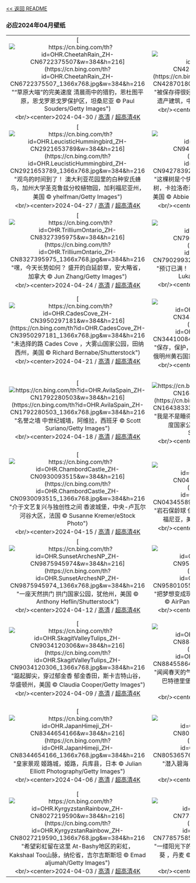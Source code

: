 [<< 返回 README](../../README.md)
### 必应2024年04月壁纸
||||
|:---:|:---:|:---:|
|[![https://cn.bing.com/th?id=OHR.CheetahRain_ZH-CN6722375507&w=384&h=216](https://cn.bing.com/th?id=OHR.CheetahRain_ZH-CN6722375507_1366x768.jpg&w=384&h=216 "“草原大喵”的完美速度&#10;清晨雨中的猎豹，恩杜图平原，恩戈罗恩戈罗保护区，坦桑尼亚&#10;© Paul Souders/Getty Images")](https://cn.bing.com/search?q=%e7%8c%8e%e8%b1%b9&form=hpcapt&mkt=zh-cn&filters=HpDate:"20240429_1600")<br/><center>2024-04-30 / [高清](https://cn.bing.com/th?id=OHR.CheetahRain_ZH-CN6722375507_1920x1200.jpg&w=1920&h=1200) / [超高清4K](https://cn.bing.com/th?id=OHR.CheetahRain_ZH-CN6722375507_UHD.jpg&w=3840&h=2160)<center/>|[![https://cn.bing.com/th?id=OHR.TulouFujian_ZH-CN4287018074&w=384&h=216](https://cn.bing.com/th?id=OHR.TulouFujian_ZH-CN4287018074_1366x768.jpg&w=384&h=216 "被保存得很好的古建筑&#10;福建土楼，福建省历史文化遗产建筑，中国&#10;© Hongjie Han/Getty Images")](https://cn.bing.com/search?q=%e7%a6%8f%e5%bb%ba%e5%9c%9f%e6%a5%bc&form=hpcapt&mkt=zh-cn&filters=HpDate:"20240428_1600")<br/><center>2024-04-29 / [高清](https://cn.bing.com/th?id=OHR.TulouFujian_ZH-CN4287018074_1920x1200.jpg&w=1920&h=1200) / [超高清4K](https://cn.bing.com/th?id=OHR.TulouFujian_ZH-CN4287018074_UHD.jpg&w=3840&h=2160)<center/>|[![https://cn.bing.com/th?id=OHR.GuadalupeTexas_ZH-CN3911419948&w=384&h=216](https://cn.bing.com/th?id=OHR.GuadalupeTexas_ZH-CN3911419948_1366x768.jpg&w=384&h=216 "去公园走走吧！&#10;瓜达卢佩山脉国家公园日出时的埃尔卡皮坦山，德克萨斯州，美国&#10;© Adam Mowery/Tandem Stills + Motion")](https://cn.bing.com/search?q=%e7%93%9c%e8%be%be%e5%8d%a2%e4%bd%a9%e5%b1%b1%e8%84%89%e5%9b%bd%e5%ae%b6%e5%85%ac%e5%9b%ad&form=hpcapt&mkt=zh-cn&filters=HpDate:"20240427_1600")<br/><center>2024-04-28 / [高清](https://cn.bing.com/th?id=OHR.GuadalupeTexas_ZH-CN3911419948_1920x1200.jpg&w=1920&h=1200) / [超高清4K](https://cn.bing.com/th?id=OHR.GuadalupeTexas_ZH-CN3911419948_UHD.jpg&w=3840&h=2160)<center/>|
|[![https://cn.bing.com/th?id=OHR.LeucisticHummingbird_ZH-CN2921653789&w=384&h=216](https://cn.bing.com/th?id=OHR.LeucisticHummingbird_ZH-CN2921653789_1366x768.jpg&w=384&h=216 "观鸟的时间到了！&#10;澳大利亚花园里的白种安氏蜂鸟，加州大学圣克鲁兹分校植物园，加利福尼亚州，美国&#10;© yhelfman/Getty Images")](https://cn.bing.com/search?q=%e8%a7%82%e9%b8%9f%e6%97%a5&form=hpcapt&mkt=zh-cn&filters=HpDate:"20240426_1600")<br/><center>2024-04-27 / [高清](https://cn.bing.com/th?id=OHR.LeucisticHummingbird_ZH-CN2921653789_1920x1200.jpg&w=1920&h=1200) / [超高清4K](https://cn.bing.com/th?id=OHR.LeucisticHummingbird_ZH-CN2921653789_UHD.jpg&w=3840&h=2160)<center/>|[![https://cn.bing.com/th?id=OHR.KalalochTree_ZH-CN9427839259&w=384&h=216](https://cn.bing.com/th?id=OHR.KalalochTree_ZH-CN9427839259_1366x768.jpg&w=384&h=216 "这棵树是个快乐的家伙！&#10;卡拉洛奇树，又名生命之树，卡拉洛奇海滩，奥林匹克国家公园，华盛顿州，美国&#10;© Abbie Warnock-Matthews/Shutterstock")](https://cn.bing.com/search?q=%e6%a4%8d%e6%a0%91%e8%8a%82&form=hpcapt&mkt=zh-cn&filters=HpDate:"20240425_1600")<br/><center>2024-04-26 / [高清](https://cn.bing.com/th?id=OHR.KalalochTree_ZH-CN9427839259_1920x1200.jpg&w=1920&h=1200) / [超高清4K](https://cn.bing.com/th?id=OHR.KalalochTree_ZH-CN9427839259_UHD.jpg&w=3840&h=2160)<center/>|[![https://cn.bing.com/th?id=OHR.PenguinDirections_ZH-CN8498684753&w=384&h=216](https://cn.bing.com/th?id=OHR.PenguinDirections_ZH-CN8498684753_1366x768.jpg&w=384&h=216 "很高兴在这里见到你们！&#10;南极洲冰山上的阿德利企鹅&#10;© Patrick J. Endres/Getty Images")](https://cn.bing.com/search?q=%e4%b8%96%e7%95%8c%e4%bc%81%e9%b9%85%e6%97%a5&form=hpcapt&mkt=zh-cn&filters=HpDate:"20240424_1600")<br/><center>2024-04-25 / [高清](https://cn.bing.com/th?id=OHR.PenguinDirections_ZH-CN8498684753_1920x1200.jpg&w=1920&h=1200) / [超高清4K](https://cn.bing.com/th?id=OHR.PenguinDirections_ZH-CN8498684753_UHD.jpg&w=3840&h=2160)<center/>|
|[![https://cn.bing.com/th?id=OHR.TrilliumOntario_ZH-CN8327395975&w=384&h=216](https://cn.bing.com/th?id=OHR.TrilliumOntario_ZH-CN8327395975_1366x768.jpg&w=384&h=216 "嘿，今天长势如何？&#10;盛开的白延龄草，安大略省，加拿大&#10;© Jun Zhang/Getty Images")](https://cn.bing.com/search?q=%e7%99%bd%e5%bb%b6%e9%be%84%e8%8d%89&form=hpcapt&mkt=zh-cn&filters=HpDate:"20240423_1600")<br/><center>2024-04-24 / [高清](https://cn.bing.com/th?id=OHR.TrilliumOntario_ZH-CN8327395975_1920x1200.jpg&w=1920&h=1200) / [超高清4K](https://cn.bing.com/th?id=OHR.TrilliumOntario_ZH-CN8327395975_UHD.jpg&w=3840&h=2160)<center/>|[![https://cn.bing.com/th?id=OHR.TrinityDublin_ZH-CN7902993255&w=384&h=216](https://cn.bing.com/th?id=OHR.TrinityDublin_ZH-CN7902993255_1366x768.jpg&w=384&h=216 "预订已满！&#10;三一学院图书馆，都柏林，爱尔兰&#10;© Lukas Bischoff/Getty Images")](https://cn.bing.com/search?q=%e4%b8%96%e7%95%8c%e8%af%bb%e4%b9%a6%e6%97%a5&form=hpcapt&mkt=zh-cn&filters=HpDate:"20240422_1600")<br/><center>2024-04-23 / [高清](https://cn.bing.com/th?id=OHR.TrinityDublin_ZH-CN7902993255_1920x1200.jpg&w=1920&h=1200) / [超高清4K](https://cn.bing.com/th?id=OHR.TrinityDublin_ZH-CN7902993255_UHD.jpg&w=3840&h=2160)<center/>|[![https://cn.bing.com/th?id=OHR.EarthDayTurtle_ZH-CN4642042701&w=384&h=216](https://cn.bing.com/th?id=OHR.EarthDayTurtle_ZH-CN4642042701_1366x768.jpg&w=384&h=216 "我们在庆祝什么?&#10;绿海龟，圣地亚哥，加利福尼亚，美国&#10;© Ralph Pace/Minden Pictures")](https://cn.bing.com/search?q=2024%e4%b8%96%e7%95%8c%e5%9c%b0%e7%90%83%e6%97%a5&form=hpcapt&mkt=zh-cn&filters=HpDate:"20240421_1600")<br/><center>2024-04-22 / [高清](https://cn.bing.com/th?id=OHR.EarthDayTurtle_ZH-CN4642042701_1920x1200.jpg&w=1920&h=1200) / [超高清4K](https://cn.bing.com/th?id=OHR.EarthDayTurtle_ZH-CN4642042701_UHD.jpg&w=3840&h=2160)<center/>|
|[![https://cn.bing.com/th?id=OHR.CadesCove_ZH-CN3950297181&w=384&h=216](https://cn.bing.com/th?id=OHR.CadesCove_ZH-CN3950297181_1366x768.jpg&w=384&h=216 "未选择的路&#10;Cades Cove ，大雾山国家公园，田纳西州，美国&#10;© Richard Bernabe/Shutterstock")](https://cn.bing.com/search?q=%e5%a4%a7%e9%9b%be%e5%b1%b1%e5%9b%bd%e5%ae%b6%e5%85%ac%e5%9b%ad&form=hpcapt&mkt=zh-cn&filters=HpDate:"20240420_1600")<br/><center>2024-04-21 / [高清](https://cn.bing.com/th?id=OHR.CadesCove_ZH-CN3950297181_1920x1200.jpg&w=1920&h=1200) / [超高清4K](https://cn.bing.com/th?id=OHR.CadesCove_ZH-CN3950297181_UHD.jpg&w=3840&h=2160)<center/>|[![https://cn.bing.com/th?id=OHR.YellowstoneGeyser_ZH-CN3441008468&w=384&h=216](https://cn.bing.com/th?id=OHR.YellowstoneGeyser_ZH-CN3441008468_1366x768.jpg&w=384&h=216 "保存，保护，享受！&#10;日出时分的大棱镜泉，美国怀俄明州黄石国家公园&#10;© XIN WANG/Getty Images")](https://cn.bing.com/search?q=%e9%bb%84%e7%9f%b3%e5%9b%bd%e5%ae%b6%e5%85%ac%e5%9b%ad&form=hpcapt&mkt=zh-cn&filters=HpDate:"20240419_1600")<br/><center>2024-04-20 / [高清](https://cn.bing.com/th?id=OHR.YellowstoneGeyser_ZH-CN3441008468_1920x1200.jpg&w=1920&h=1200) / [超高清4K](https://cn.bing.com/th?id=OHR.YellowstoneGeyser_ZH-CN3441008468_UHD.jpg&w=3840&h=2160)<center/>|[![https://cn.bing.com/th?id=OHR.OrkneyStones_ZH-CN2287350110&w=384&h=216](https://cn.bing.com/th?id=OHR.OrkneyStones_ZH-CN2287350110_1366x768.jpg&w=384&h=216 "历史的轮回&#10;布罗德加环，奥克尼岛，苏格兰&#10;© Paul Williams - FunkyStock/Getty Images")](https://cn.bing.com/search?q=%e5%b8%83%e7%bd%97%e5%be%b7%e5%8a%a0%e7%8e%af&form=hpcapt&mkt=zh-cn&filters=HpDate:"20240418_1600")<br/><center>2024-04-19 / [高清](https://cn.bing.com/th?id=OHR.OrkneyStones_ZH-CN2287350110_1920x1200.jpg&w=1920&h=1200) / [超高清4K](https://cn.bing.com/th?id=OHR.OrkneyStones_ZH-CN2287350110_UHD.jpg&w=3840&h=2160)<center/>|
|[![https://cn.bing.com/th?id=OHR.AvilaSpain_ZH-CN1792280503&w=384&h=216](https://cn.bing.com/th?id=OHR.AvilaSpain_ZH-CN1792280503_1366x768.jpg&w=384&h=216 "名誉之墙&#10;中世纪城墙，阿维拉，西班牙&#10;© Scott Suriano/Getty Images")](https://cn.bing.com/search?q=%e5%9b%bd%e9%99%85%e5%8f%a4%e8%bf%b9%e9%81%97%e5%9d%80%e6%97%a5&form=hpcapt&mkt=zh-cn&filters=HpDate:"20240417_1600")<br/><center>2024-04-18 / [高清](https://cn.bing.com/th?id=OHR.AvilaSpain_ZH-CN1792280503_1920x1200.jpg&w=1920&h=1200) / [超高清4K](https://cn.bing.com/th?id=OHR.AvilaSpain_ZH-CN1792280503_UHD.jpg&w=3840&h=2160)<center/>|[![https://cn.bing.com/th?id=OHR.SpringCub_ZH-CN1643833378&w=384&h=216](https://cn.bing.com/th?id=OHR.SpringCub_ZH-CN1643833378_1366x768.jpg&w=384&h=216 "我是不是睡得太久了？&#10;春天的美洲黑熊幼崽，仙纳度国家公园，弗吉尼亚州，美国&#10;© Scott Suriano/Getty Images")](https://cn.bing.com/search?q=%e7%be%8e%e6%b4%b2%e9%bb%91%e7%86%8a&form=hpcapt&mkt=zh-cn&filters=HpDate:"20240416_1600")<br/><center>2024-04-17 / [高清](https://cn.bing.com/th?id=OHR.SpringCub_ZH-CN1643833378_1920x1200.jpg&w=1920&h=1200) / [超高清4K](https://cn.bing.com/th?id=OHR.SpringCub_ZH-CN1643833378_UHD.jpg&w=3840&h=2160)<center/>|[![https://cn.bing.com/th?id=OHR.UnionSquareNYC_ZH-CN1533018653&w=384&h=216](https://cn.bing.com/th?id=OHR.UnionSquareNYC_ZH-CN1533018653_1366x768.jpg&w=384&h=216 "灯光，相机，纽约！&#10;暮色中的曼哈顿下城联合广场，纽约，美国&#10;© Sean Pavone/Getty Images")](https://cn.bing.com/search?q=%e8%81%94%e5%90%88%e5%b9%bf%e5%9c%ba&form=hpcapt&mkt=zh-cn&filters=HpDate:"20240415_1600")<br/><center>2024-04-16 / [高清](https://cn.bing.com/th?id=OHR.UnionSquareNYC_ZH-CN1533018653_1920x1200.jpg&w=1920&h=1200) / [超高清4K](https://cn.bing.com/th?id=OHR.UnionSquareNYC_ZH-CN1533018653_UHD.jpg&w=3840&h=2160)<center/>|
|[![https://cn.bing.com/th?id=OHR.ChambordCastle_ZH-CN0930093515&w=384&h=216](https://cn.bing.com/th?id=OHR.ChambordCastle_ZH-CN0930093515_1366x768.jpg&w=384&h=216 "介于文艺复兴与独创性之间&#10;香波城堡，中央-卢瓦尔河谷大区，法国&#10;© Susanne Kremer/eStock Photo")](https://cn.bing.com/search?q=%e9%a6%99%e6%b3%a2%e5%9f%8e%e5%a0%a1&form=hpcapt&mkt=zh-cn&filters=HpDate:"20240414_1600")<br/><center>2024-04-15 / [高清](https://cn.bing.com/th?id=OHR.ChambordCastle_ZH-CN0930093515_1920x1200.jpg&w=1920&h=1200) / [超高清4K](https://cn.bing.com/th?id=OHR.ChambordCastle_ZH-CN0930093515_UHD.jpg&w=3840&h=2160)<center/>|[![https://cn.bing.com/th?id=OHR.BowlingBallCali_ZH-CN0434558966&w=384&h=216](https://cn.bing.com/th?id=OHR.BowlingBallCali_ZH-CN0434558966_1366x768.jpg&w=384&h=216 "岩石保龄球&#10;保龄球海滩的日落，门多西诺县，加利福尼亚，美国&#10;© Melo Qiao/Getty Images")](https://cn.bing.com/search?q=%e4%bf%9d%e9%be%84%e7%90%83%e6%b5%b7%e6%bb%a9&form=hpcapt&mkt=zh-cn&filters=HpDate:"20240413_1600")<br/><center>2024-04-14 / [高清](https://cn.bing.com/th?id=OHR.BowlingBallCali_ZH-CN0434558966_1920x1200.jpg&w=1920&h=1200) / [超高清4K](https://cn.bing.com/th?id=OHR.BowlingBallCali_ZH-CN0434558966_UHD.jpg&w=3840&h=2160)<center/>|[![https://cn.bing.com/th?id=OHR.SpringApple_ZH-CN0101917345&w=384&h=216](https://cn.bing.com/th?id=OHR.SpringApple_ZH-CN0101917345_1366x768.jpg&w=384&h=216 "花开正满枝&#10;春天的苹果树，德国&#10;© Smileus/Getty Images")](https://cn.bing.com/search?q=%e8%8b%b9%e6%9e%9c%e6%a0%91&form=hpcapt&mkt=zh-cn&filters=HpDate:"20240412_1600")<br/><center>2024-04-13 / [高清](https://cn.bing.com/th?id=OHR.SpringApple_ZH-CN0101917345_1920x1200.jpg&w=1920&h=1200) / [超高清4K](https://cn.bing.com/th?id=OHR.SpringApple_ZH-CN0101917345_UHD.jpg&w=3840&h=2160)<center/>|
|[![https://cn.bing.com/th?id=OHR.SunsetArchesNP_ZH-CN9875945974&w=384&h=216](https://cn.bing.com/th?id=OHR.SunsetArchesNP_ZH-CN9875945974_1366x768.jpg&w=384&h=216 "一座天然拱门&#10;拱门国家公园，犹他州，美国&#10;© Anthony Heflin/Shutterstock")](https://cn.bing.com/search?q=%e6%8b%b1%e9%97%a8%e5%9b%bd%e5%ae%b6%e5%85%ac%e5%9b%ad&form=hpcapt&mkt=zh-cn&filters=HpDate:"20240411_1600")<br/><center>2024-04-12 / [高清](https://cn.bing.com/th?id=OHR.SunsetArchesNP_ZH-CN9875945974_1920x1200.jpg&w=1920&h=1200) / [超高清4K](https://cn.bing.com/th?id=OHR.SunsetArchesNP_ZH-CN9875945974_UHD.jpg&w=3840&h=2160)<center/>|[![https://cn.bing.com/th?id=OHR.DragonWaterfall_ZH-CN9580105565&w=384&h=216](https://cn.bing.com/th?id=OHR.DragonWaterfall_ZH-CN9580105565_1366x768.jpg&w=384&h=216 "把梦想变成现实！&#10;丘伦梅鲁瀑布鸟瞰图，委内瑞拉&#10;© AirPano LLC/Amazing Aerial Agency")](https://cn.bing.com/search?q=%e5%a7%94%e5%86%85%e7%91%9e%e6%8b%89&form=hpcapt&mkt=zh-cn&filters=HpDate:"20240410_1600")<br/><center>2024-04-11 / [高清](https://cn.bing.com/th?id=OHR.DragonWaterfall_ZH-CN9580105565_1920x1200.jpg&w=1920&h=1200) / [超高清4K](https://cn.bing.com/th?id=OHR.DragonWaterfall_ZH-CN9580105565_UHD.jpg&w=3840&h=2160)<center/>|[![https://cn.bing.com/th?id=OHR.OwlSiblings_ZH-CN9441687518&w=384&h=216](https://cn.bing.com/th?id=OHR.OwlSiblings_ZH-CN9441687518_1366x768.jpg&w=384&h=216 "猫头鹰在你身边！&#10;洞穴附近的穴小鸮雏鸟，怀俄明州，美国&#10;© Danita Delimont/Getty Images")](https://cn.bing.com/search?q=%e7%a9%b4%e5%b0%8f%e9%b8%ae&form=hpcapt&mkt=zh-cn&filters=HpDate:"20240409_1600")<br/><center>2024-04-10 / [高清](https://cn.bing.com/th?id=OHR.OwlSiblings_ZH-CN9441687518_1920x1200.jpg&w=1920&h=1200) / [超高清4K](https://cn.bing.com/th?id=OHR.OwlSiblings_ZH-CN9441687518_UHD.jpg&w=3840&h=2160)<center/>|
|[![https://cn.bing.com/th?id=OHR.SkagitValleyTulips_ZH-CN9034120306&w=384&h=216](https://cn.bing.com/th?id=OHR.SkagitValleyTulips_ZH-CN9034120306_1366x768.jpg&w=384&h=216 "踮起脚尖，穿过郁金香&#10;郁金香田，斯卡吉特山谷，华盛顿州，美国&#10;© Claudia Cooper/Getty Images")](https://cn.bing.com/search?q=%e6%96%af%e5%8d%a1%e5%90%89%e7%89%b9%e5%8e%bf&form=hpcapt&mkt=zh-cn&filters=HpDate:"20240408_1600")<br/><center>2024-04-09 / [高清](https://cn.bing.com/th?id=OHR.SkagitValleyTulips_ZH-CN9034120306_1920x1200.jpg&w=1920&h=1200) / [超高清4K](https://cn.bing.com/th?id=OHR.SkagitValleyTulips_ZH-CN9034120306_UHD.jpg&w=3840&h=2160)<center/>|[![https://cn.bing.com/th?id=OHR.HedgehogMeadow_ZH-CN8845586473&w=384&h=216](https://cn.bing.com/th?id=OHR.HedgehogMeadow_ZH-CN8845586473_1366x768.jpg&w=384&h=216 "闻闻春天的气息&#10;欧洲刺猬在长满蒲公英的花园里，巴特德里堡，德国&#10;© Oksana Schmidt/Getty Images")](https://cn.bing.com/search?q=%e6%ac%a7%e6%b4%b2%e5%88%ba%e7%8c%ac&form=hpcapt&mkt=zh-cn&filters=HpDate:"20240407_1600")<br/><center>2024-04-08 / [高清](https://cn.bing.com/th?id=OHR.HedgehogMeadow_ZH-CN8845586473_1920x1200.jpg&w=1920&h=1200) / [超高清4K](https://cn.bing.com/th?id=OHR.HedgehogMeadow_ZH-CN8845586473_UHD.jpg&w=3840&h=2160)<center/>|[![https://cn.bing.com/th?id=OHR.BeaverDenali_ZH-CN8736013851&w=384&h=216](https://cn.bing.com/th?id=OHR.BeaverDenali_ZH-CN8736013851_1366x768.jpg&w=384&h=216 "看，我是树枝整理师！&#10;奇迹湖附近池塘里的北美海狸，德纳里国家公园，阿拉斯加州，美国&#10;© Paul Souders/Getty Images")](https://cn.bing.com/search?q=%e5%9b%bd%e9%99%85%e6%b5%b7%e7%8b%b8%e6%97%a5&form=hpcapt&mkt=zh-cn&filters=HpDate:"20240406_1600")<br/><center>2024-04-07 / [高清](https://cn.bing.com/th?id=OHR.BeaverDenali_ZH-CN8736013851_1920x1200.jpg&w=1920&h=1200) / [超高清4K](https://cn.bing.com/th?id=OHR.BeaverDenali_ZH-CN8736013851_UHD.jpg&w=3840&h=2160)<center/>|
|[![https://cn.bing.com/th?id=OHR.JapanHimeji_ZH-CN8344654166&w=384&h=216](https://cn.bing.com/th?id=OHR.JapanHimeji_ZH-CN8344654166_1366x768.jpg&w=384&h=216 "皇家景观&#10;姬路城，姫路，兵库县，日本&#10;© Julian Elliott Photography/Getty Images")](https://cn.bing.com/search?q=%e6%97%a5%e6%9c%ac%e5%a7%ac%e8%b7%af%e5%9f%8e&form=hpcapt&mkt=zh-cn&filters=HpDate:"20240405_1600")<br/><center>2024-04-06 / [高清](https://cn.bing.com/th?id=OHR.JapanHimeji_ZH-CN8344654166_1920x1200.jpg&w=1920&h=1200) / [超高清4K](https://cn.bing.com/th?id=OHR.JapanHimeji_ZH-CN8344654166_UHD.jpg&w=3840&h=2160)<center/>|[![https://cn.bing.com/th?id=OHR.BahamasSpace_ZH-CN8053657656&w=384&h=216](https://cn.bing.com/th?id=OHR.BahamasSpace_ZH-CN8053657656_1366x768.jpg&w=384&h=216 "潜入碧海&#10;从国际空间站拍摄的巴哈马群岛&#10;© NASA")](https://cn.bing.com/search?q=%e5%b7%b4%e5%93%88%e9%a9%ac%e7%be%a4%e5%b2%9b&form=hpcapt&mkt=zh-cn&filters=HpDate:"20240404_1600")<br/><center>2024-04-05 / [高清](https://cn.bing.com/th?id=OHR.BahamasSpace_ZH-CN8053657656_1920x1200.jpg&w=1920&h=1200) / [超高清4K](https://cn.bing.com/th?id=OHR.BahamasSpace_ZH-CN8053657656_UHD.jpg&w=3840&h=2160)<center/>|[![https://cn.bing.com/th?id=OHR.AntelopeBotswana_ZH-CN8253323519&w=384&h=216](https://cn.bing.com/th?id=OHR.AntelopeBotswana_ZH-CN8253323519_1366x768.jpg&w=384&h=216 "沼泽地上的漫游者&#10;红驴羚群穿越奥卡万戈三角洲的沼泽平原，博茨瓦纳&#10;© Ibrahim Suha Derbent/Getty Images")](https://cn.bing.com/search?q=%e9%a9%b4%e7%be%9a&form=hpcapt&mkt=zh-cn&filters=HpDate:"20240403_1600")<br/><center>2024-04-04 / [高清](https://cn.bing.com/th?id=OHR.AntelopeBotswana_ZH-CN8253323519_1920x1200.jpg&w=1920&h=1200) / [超高清4K](https://cn.bing.com/th?id=OHR.AntelopeBotswana_ZH-CN8253323519_UHD.jpg&w=3840&h=2160)<center/>|
|[![https://cn.bing.com/th?id=OHR.KyrgyzstanRainbow_ZH-CN8027219590&w=384&h=216](https://cn.bing.com/th?id=OHR.KyrgyzstanRainbow_ZH-CN8027219590_1366x768.jpg&w=384&h=216 "希望彩虹留在这里&#10;At-Bashy地区的彩虹，Kakshaal Too山脉，纳伦省，吉尔吉斯斯坦&#10;© Emad aljumah/Getty Images")](https://cn.bing.com/search?q=%e5%bd%a9%e8%99%b9%e7%8e%b0%e8%b1%a1&form=hpcapt&mkt=zh-cn&filters=HpDate:"20240402_1600")<br/><center>2024-04-03 / [高清](https://cn.bing.com/th?id=OHR.KyrgyzstanRainbow_ZH-CN8027219590_1920x1200.jpg&w=1920&h=1200) / [超高清4K](https://cn.bing.com/th?id=OHR.KyrgyzstanRainbow_ZH-CN8027219590_UHD.jpg&w=3840&h=2160)<center/>|[![https://cn.bing.com/th?id=OHR.JutlandSpring_ZH-CN7785758539&w=384&h=216](https://cn.bing.com/th?id=OHR.JutlandSpring_ZH-CN7785758539_1366x768.jpg&w=384&h=216 "一缕阳光下的林地&#10;日德兰半岛的山毛榉树和野生海葵 ，丹麦&#10;© Nick Brundle Photography/Getty Images")](https://cn.bing.com/search?q=%e6%97%a5%e5%be%b7%e5%85%b0%e5%8d%8a%e5%b2%9b&form=hpcapt&mkt=zh-cn&filters=HpDate:"20240401_1600")<br/><center>2024-04-02 / [高清](https://cn.bing.com/th?id=OHR.JutlandSpring_ZH-CN7785758539_1920x1200.jpg&w=1920&h=1200) / [超高清4K](https://cn.bing.com/th?id=OHR.JutlandSpring_ZH-CN7785758539_UHD.jpg&w=3840&h=2160)<center/>|[![https://cn.bing.com/th?id=OHR.MontBlancGlacier_ZH-CN2918240023&w=384&h=216](https://cn.bing.com/th?id=OHR.MontBlancGlacier_ZH-CN2918240023_1366x768.jpg&w=384&h=216 "岌岌可危的冰川&#10;勃朗峰上的冰海，夏慕尼，法国&#10;© Hagenmuller Jean-François/Hemis/Alamy")](https://cn.bing.com/search?q=%e5%86%b0%e6%b5%b7&form=hpcapt&mkt=zh-cn&filters=HpDate:"20240331_1600")<br/><center>2024-04-01 / [高清](https://cn.bing.com/th?id=OHR.MontBlancGlacier_ZH-CN2918240023_1920x1200.jpg&w=1920&h=1200) / [超高清4K](https://cn.bing.com/th?id=OHR.MontBlancGlacier_ZH-CN2918240023_UHD.jpg&w=3840&h=2160)<center/>|
